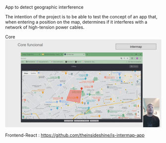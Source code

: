 App to detect geographic interference

The intention of the project is to be able to test the concept of an app that, when entering a position on the map, determines if it interferes with a network of high-tension power cables.



Core
[![Core](images/video-presentacion.png)](https://youtu.be/oUnR56ElMRo )




Frontend-React : https://github.com/theinsideshine/is-intermap-app

